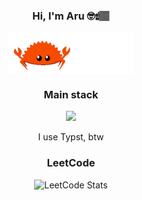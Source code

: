 <p align="center" width="300">
  <h3 align="center">Hi, I'm Aru 🤓☝🏽</h3>
</p>
<p align="center" width="300">
  <img align="center" width="200" src="crab.gif" />
</p>

<div align="center">
  <h3>Main stack</h3>
  <p align="center">
    <a href="https://skillicons.dev">
      <img src="https://skillicons.dev/icons?i=cpp,latex,rust,python,typescript,ruby,neovim" />
    </a>
  </p>
  <p>
    I use Typst, btw
  </p>
</div>

<div align="center">
  <h3>LeetCode</h3>
  
  ![LeetCode Stats](https://leetcard.jacoblin.cool/aruzdh?theme=light=Fira%20Code&ext=heatmap)

</div>
